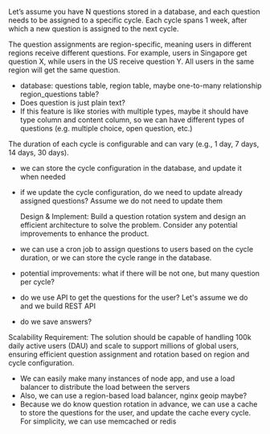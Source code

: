 Let’s assume you have N questions stored in a database, and each question needs to be assigned to a specific cycle.
Each cycle spans 1 week, after which a new question is assigned to the next cycle.

The question assignments are region-specific, meaning users in different regions receive different questions.
For example, users in Singapore get question X, while users in the US receive question Y.
All users in the same region will get the same question.

- database: questions table, region table, maybe one-to-many relationship region_questions table?
- Does question is just plain text? 
- If this feature is like stories with multiple types, maybe it should have type column and content column, so we can have different types of questions (e.g. multiple choice, open question, etc.)

The duration of each cycle is configurable and can vary (e.g., 1 day, 7 days, 14 days, 30 days).
- we can store the cycle configuration in the database, and update it when needed
- if we update the cycle configuration, do we need to update already assigned questions? Assume we do not need to update them

  Design & Implement: Build a question rotation system and design an efficient architecture to solve the problem. Consider any potential improvements to enhance the product.
- we can use a cron job to assign questions to users based on the cycle duration, or we can store the cycle range in the database.
- potential improvements: what if there will be not one, but many question per cycle?

- do we use API to get the questions for the user? Let's assume we do and we build REST API
- do we save answers?

Scalability Requirement:
The solution should be capable of handling 100k daily active users (DAU) and scale to support millions of global users, ensuring efficient question assignment and rotation based on region and cycle configuration.
- We can easily make many instances of node app, and use a load balancer to distribute the load between the servers 
- Also, we can use a region-based load balancer, nginx geoip maybe?
- Because we do know question rotation in advance, we can use a cache to store the questions for the user, and update the cache every cycle. For simplicity, we can use memcached or redis
